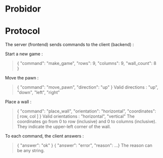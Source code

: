 # Probidor


# Protocol 

The server (frontend) sends commands to the client (backend) : 

Start a new game : 
> { "command": "make_game", "rows": 9, "columns": 9, "wall_count": 8 }

Move the pawn : 
> { "command": "move_pawn", "direction": "up" }
Valid directions : "up", "down", "left", "right"

Place a wall : 
> { "command": "place_wall", "orientation": "horizontal", "coordinates": [ row, col ] }
Valid orientations : "horizontal", "vertical" 
The coordinates go from 0 to row (inclusive) and 0 to columns (inclusive). They indicate the upper-left corner of the wall.

To each command, the client answers :
> { "answer": "ok" }
> { "answer": "error", "reason": ...}
The reason can be any string.